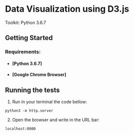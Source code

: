 # Data Visualization using D3.js

Toolkit: Python 3.6.7

## Getting Started

### Requirements:

- #### [Python 3.6.7]
- #### [Google Chrome Browser]

## Running the tests

1. Run in your terminal the code bellow:

```
python3 -m http.server
```

2. Open the browser and write in the URL bar:

```
localhost:8000
```





